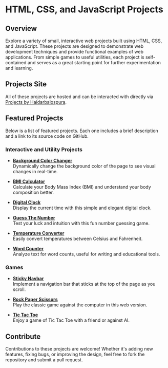 # HTML, CSS, and JavaScript Projects

## Overview
Explore a variety of small, interactive web projects built using HTML, CSS, and JavaScript. These projects are designed to demonstrate web development techniques and provide functional examples of web applications. From simple games to useful utilities, each project is self-contained and serves as a great starting point for further experimentation and learning.

## Projects Site
All of these projects are hosted and can be interacted with directly via [Projects by Haidarbalospura](https://project-by-haidarbalospura.netlify.app).

## Featured Projects
Below is a list of featured projects. Each one includes a brief description and a link to its source code on GitHub.

### Interactive and Utility Projects
- **[Background Color Changer](https://github.com/haidarbalospura/Projects/tree/main/1%20-%20Color%20Changer)**<br>
  Dynamically change the background color of the page to see visual changes in real-time.

- **[BMI Calculator](https://github.com/haidarbalospura/Projects/tree/main/2%20-%20BMI%20Calculator)**<br>
  Calculate your Body Mass Index (BMI) and understand your body composition better.

- **[Digital Clock](https://github.com/haidarbalospura/Projects/tree/main/3%20-%20Digital%20Clock)**<br>
  Display the current time with this simple and elegant digital clock.

- **[Guess The Number](https://github.com/haidarbalospura/Projects/tree/main/4%20-%20Guess%20The%20Number)**<br>
  Test your luck and intuition with this fun number guessing game.

- **[Temperature Converter](https://github.com/haidarbalospura/Projects/tree/main/5%20-%20Temperature%20Converter)**<br>
  Easily convert temperatures between Celsius and Fahrenheit.

- **[Word Counter](https://github.com/haidarbalospura/Projects/tree/main/6%20-%20Word%20Counter)**<br>
  Analyze text for word counts, useful for writing and educational tools.

### Games
- **[Sticky Navbar](https://github.com/haidarbalospura/Projects/tree/main/8%20-%20Sticky%20Navbar)**<br>
  Implement a navigation bar that sticks at the top of the page as you scroll.

- **[Rock Paper Scissors](https://github.com/haidarbalospura/Projects/tree/main/9%20-%20Rock%20Paper%20Scissors)**<br>
  Play the classic game against the computer in this web version.

- **[Tic Tac Toe](https://github.com/haidarbalospura/Projects/tree/main/10%20-%20Tic%20Tac%20Toe)**<br>
  Enjoy a game of Tic Tac Toe with a friend or against AI.

## Contribute
Contributions to these projects are welcome! Whether it's adding new features, fixing bugs, or improving the design, feel free to fork the repository and submit a pull request.
